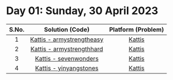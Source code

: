 # Day 01: Sunday, 30 April 2023

| S.No. |                                  Solution (**Code**)                                  |                   Platform (**Problem**)                    |
| :---: | :-----------------------------------------------------------------------------------: | :---------------------------------------------------------: |
|   1   | [Kattis - armystrengtheasy](/Day%2001%20-%20300423/Kattis%20-%20armystrengtheasy.cpp) | [Kattis](https://open.kattis.com/problems/armystrengtheasy) |
|   2   | [Kattis - armystrengthhard](/Day%2001%20-%20300423/Kattis%20-%20armystrengthhard.cpp) | [Kattis](https://open.kattis.com/problems/armystrengthhard) |
|   3   |     [Kattis - sevenwonders](/Day%2001%20-%20300423/Kattis%20-%20sevenwonders.cpp)     |   [Kattis](https://open.kattis.com/problems/sevenwonders)   |
|   4   |    [Kattis - yinyangstones](/Day%2001%20-%20300423/Kattis%20-%20yinyangstones.cpp)    |  [Kattis](https://open.kattis.com/problems/yinyangstones)   |
